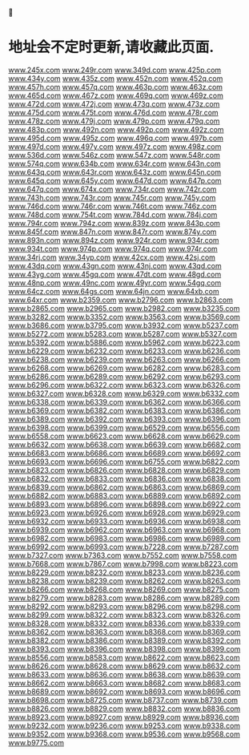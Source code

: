 :couple:
# 地址会不定时更新,请收藏此页面.
www.245x.com
www.249r.com
www.349d.com
www.425p.com
www.434y.com
www.435z.com
www.452n.com
www.452q.com
www.457h.com
www.457q.com
www.463p.com
www.463z.com
www.465d.com
www.467z.com
www.469q.com
www.469z.com
www.472d.com
www.472j.com
www.473q.com
www.473z.com
www.475d.com
www.475t.com
www.476d.com
www.478r.com
www.478z.com
www.479j.com
www.479p.com
www.479q.com
www.483p.com
www.492n.com
www.492p.com
www.492z.com
www.495d.com
www.495z.com
www.496q.com
www.497b.com
www.497d.com
www.497y.com
www.497z.com
www.498z.com
www.536d.com
www.546z.com
www.547z.com
www.548r.com
www.574q.com
www.634b.com
www.634r.com
www.643n.com
www.643q.com
www.643r.com
www.643z.com
www.645n.com
www.645q.com
www.645y.com
www.647d.com
www.647p.com
www.647q.com
www.674x.com
www.734r.com
www.742r.com
www.743h.com
www.743r.com
www.745r.com
www.745y.com
www.746d.com
www.746r.com
www.746t.com
www.746z.com
www.748d.com
www.754t.com
www.784d.com
www.784j.com
www.794r.com
www.794z.com
www.839z.com
www.843p.com
www.845f.com
www.847n.com
www.847r.com
www.874y.com
www.893n.com
www.894z.com
www.924r.com
www.934r.com
www.934t.com
www.974p.com
www.974q.com
www.974r.com
www.34rj.com
www.34yp.com
www.42cx.com
www.42sj.com
www.43dq.com
www.43gn.com
www.43nj.com
www.43qd.com
www.43yg.com
www.45gq.com
www.47dt.com
www.48gd.com
www.48np.com
www.49nc.com
www.49yr.com
www.54gq.com
www.64cz.com
www.64gs.com
www.64jn.com
www.64xb.com
www.64xr.com
www.b2359.com
www.b2796.com
www.b2863.com
www.b2865.com
www.b2965.com
www.b2982.com
www.b3235.com
www.b3282.com
www.b3352.com
www.b3563.com
www.b3569.com
www.b3686.com
www.b3795.com
www.b3932.com
www.b5237.com
www.b5272.com
www.b5283.com
www.b5287.com
www.b5327.com
www.b5392.com
www.b5886.com
www.b5962.com
www.b6223.com
www.b6229.com
www.b6232.com
www.b6233.com
www.b6236.com
www.b6238.com
www.b6239.com
www.b6263.com
www.b6266.com
www.b6268.com
www.b6269.com
www.b6282.com
www.b6283.com
www.b6286.com
www.b6289.com
www.b6292.com
www.b6293.com
www.b6296.com
www.b6322.com
www.b6323.com
www.b6326.com
www.b6327.com
www.b6328.com
www.b6329.com
www.b6332.com
www.b6338.com
www.b6339.com
www.b6362.com
www.b6366.com
www.b6369.com
www.b6382.com
www.b6383.com
www.b6386.com
www.b6389.com
www.b6392.com
www.b6393.com
www.b6396.com
www.b6398.com
www.b6399.com
www.b6529.com
www.b6556.com
www.b6558.com
www.b6623.com
www.b6628.com
www.b6629.com
www.b6632.com
www.b6638.com
www.b6639.com
www.b6682.com
www.b6683.com
www.b6686.com
www.b6689.com
www.b6692.com
www.b6693.com
www.b6696.com
www.b6755.com
www.b6822.com
www.b6823.com
www.b6826.com
www.b6828.com
www.b6829.com
www.b6832.com
www.b6833.com
www.b6836.com
www.b6838.com
www.b6839.com
www.b6862.com
www.b6863.com
www.b6869.com
www.b6882.com
www.b6883.com
www.b6889.com
www.b6892.com
www.b6893.com
www.b6896.com
www.b6898.com
www.b6922.com
www.b6923.com
www.b6926.com
www.b6928.com
www.b6929.com
www.b6932.com
www.b6933.com
www.b6936.com
www.b6938.com
www.b6939.com
www.b6962.com
www.b6963.com
www.b6968.com
www.b6982.com
www.b6983.com
www.b6986.com
www.b6989.com
www.b6992.com
www.b6993.com
www.b7228.com
www.b7287.com
www.b7327.com
www.b7363.com
www.b7552.com
www.b7558.com
www.b7668.com
www.b7867.com
www.b7998.com
www.b8223.com
www.b8229.com
www.b8232.com
www.b8233.com
www.b8236.com
www.b8238.com
www.b8239.com
www.b8262.com
www.b8263.com
www.b8266.com
www.b8268.com
www.b8269.com
www.b8275.com
www.b8279.com
www.b8283.com
www.b8286.com
www.b8289.com
www.b8292.com
www.b8293.com
www.b8296.com
www.b8298.com
www.b8299.com
www.b8322.com
www.b8323.com
www.b8326.com
www.b8328.com
www.b8332.com
www.b8336.com
www.b8339.com
www.b8362.com
www.b8363.com
www.b8368.com
www.b8369.com
www.b8382.com
www.b8386.com
www.b8389.com
www.b8392.com
www.b8393.com
www.b8396.com
www.b8398.com
www.b8399.com
www.b8556.com
www.b8583.com
www.b8622.com
www.b8623.com
www.b8626.com
www.b8628.com
www.b8629.com
www.b8632.com
www.b8633.com
www.b8636.com
www.b8638.com
www.b8639.com
www.b8662.com
www.b8663.com
www.b8682.com
www.b8683.com
www.b8689.com
www.b8692.com
www.b8693.com
www.b8696.com
www.b8698.com
www.b8725.com
www.b8737.com
www.b8739.com
www.b8826.com
www.b8829.com
www.b8832.com
www.b8836.com
www.b8923.com
www.b8927.com
www.b8929.com
www.b8936.com
www.b9232.com
www.b9236.com
www.b9253.com
www.b9338.com
www.b9352.com
www.b9368.com
www.b9536.com
www.b9568.com
www.b9775.com
